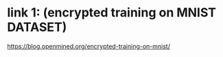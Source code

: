 #  link 1: (encrypted training on MNIST DATASET)
https://blog.openmined.org/encrypted-training-on-mnist/
